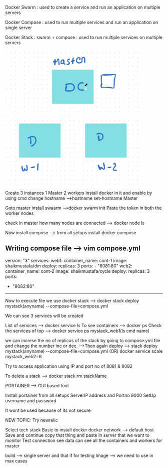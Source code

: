 Docker Swarm : used to create a service and run an application on multiple servers

Docker Compose : used to run multiple services and run an application on single server

Docker Stack : swarm + compose : used to run multiple services on multiple servers


![alt text]({16028A35-2CBA-4942-89BE-F0BAB76E0437}.png)

Create 3 instances 1 Master 2 workers
Install docker in it and enable by using cmd
change hostname -->hostname set-hostname Master

Goto master install swaarm -->docker swarm init 
Paste the token in both the worker nodes

check in master how many nodes are connected --> docker node ls

Now install compose --> from all setups install docker compose 

Writing compose file --> vim compose.yml
---
version: "3"
services:
 web1:
  container_name: cont-1
  image: shaikmustafa/dm
  deploy:
   replicas: 3
  ports:
    - "8081:80"
 web2:
  container_name: cont-2
  image: shaikmustafa/cycle
  deploy:
   replicas: 3
  ports:
   - "8082:80"
---

Now to execute file we use docker stack --> docker stack deploy mystack(anyname) --compose-file=compose.yml

We can see 3 services will be created

List of services --> docker service ls
To see containers --> docker ps
Check the services of top --> docker service ps mystack_web1(ls cmd name)

we can increse the no of replicas of the stack by going to compose.yml file and change the number inc or dec. -->Then again deploy --> stack deploy mystack(anyname) --compose-file=compose.yml
(OR) docker service scale mystack_web2=6 

Try to access application using IP and port no of 8081 & 8082

To delete a stack --> docker stack rm stackName




PORTAINER --> GUI based tool 

Install portainer from all setups
ServerIP address and Portno 9000
SetUp username and password

It wont be used because of its not secure




NEW TOPIC:
Try newrelic

Select tech stack
Basic to install docker 
docker network --> default host
Save and continue
copy that thing and paste in server that we want to monitor 
Test connection
see data 
can see all the containers and workers for master
 


























build --> single server and that if for testing
Image --> we need to use in max cases